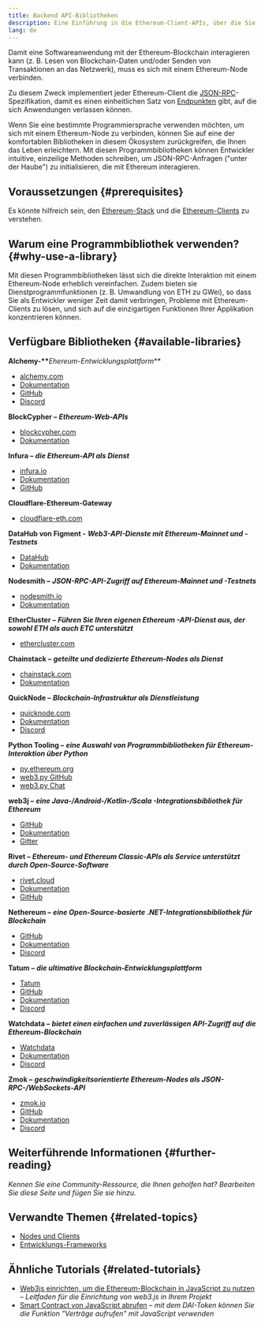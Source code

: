 ```yaml
---
title: Backend API-Bibliotheken
description: Eine Einführung in die Ethereum-Client-APIs, über die Sie mit der Blockchain Ihrer Anwendung interagieren können.
lang: de
---
```


Damit eine Softwareanwendung mit der Ethereum-Blockchain interagieren kann (z. B. Lesen von Blockchain-Daten und/oder Senden von Transaktionen an das Netzwerk), muss es sich mit einem Ethereum-Node verbinden.

Zu diesem Zweck implementiert jeder Ethereum-Client die [JSON-RPC](/developers/docs/apis/json-rpc/)-Spezifikation, damit es einen einheitlichen Satz von [Endpunkten](/developers/docs/apis/json-rpc/#json-rpc-methods) gibt, auf die sich Anwendungen verlassen können.

Wenn Sie eine bestimmte Programmiersprache verwenden möchten, um sich mit einem Ethereum-Node zu verbinden, können Sie auf eine der komfortablen Bibliotheken in diesem Ökosystem zurückgreifen, die Ihnen das Leben erleichtern. Mit diesen Programmbibliotheken können Entwickler intuitive, einzeilige Methoden schreiben, um JSON-RPC-Anfragen ("unter der Haube") zu initialisieren, die mit Ethereum interagieren.

## Voraussetzungen {#prerequisites}

Es könnte hilfreich sein, den [Ethereum-Stack](/developers/docs/ethereum-stack/) und die [Ethereum-Clients](/developers/docs/nodes-and-clients/) zu verstehen.

## Warum eine Programmbibliothek verwenden? {#why-use-a-library}

Mit diesen Programmbibliotheken lässt sich die direkte Interaktion mit einem Ethereum-Node erheblich vereinfachen. Zudem bieten sie Dienstprogrammfunktionen (z. B. Umwandlung von ETH zu GWei), so dass Sie als Entwickler weniger Zeit damit verbringen, Probleme mit Ethereum-Clients zu lösen, und sich auf die einzigartigen Funktionen Ihrer Applikation konzentrieren können.

## Verfügbare Bibliotheken {#available-libraries}

**Alchemy-\*\***_Ehereum-Entwicklungsplattform_\*\*

- [alchemy.com](https://www.alchemy.com/)
- [Dokumentation](https://docs.alchemyapi.io/)
- [GitHub](https://github.com/alchemyplatform)
- [Discord](https://discord.com/invite/A39JVCM)

**BlockCypher –** **_Ethereum-Web-APIs_**

- [blockcypher.com](https://www.blockcypher.com/)
- [Dokumentation](https://www.blockcypher.com/dev/ethereum/)

**Infura –** **_die Ethereum-API als Dienst_**

- [infura.io](https://infura.io)
- [Dokumentation](https://infura.io/docs)
- [GitHub](https://github.com/INFURA)

**Cloudflare-Ethereum-Gateway**

- [cloudflare-eth.com](https://cloudflare-eth.com)

**DataHub von Figment -** **_Web3-API-Dienste mit Ethereum-Mainnet und -Testnets_**

- [DataHub](https://www.figment.io/datahub)
- [Dokumentation](https://docs.figment.io/introduction/what-is-datahub)

**Nodesmith –** **_JSON-RPC-API-Zugriff auf Ethereum-Mainnet und -Testnets_**

- [nodesmith.io](https://nodesmith.io/network/ethereum/)
- [Dokumentation](https://nodesmith.io/docs/#/ethereum/apiRef)

**EtherCluster –** **_Führen Sie Ihren eigenen Ethereum -API-Dienst aus, der sowohl ETH als auch ETC unterstützt_**

- [ethercluster.com](https://www.ethercluster.com/)

**Chainstack –** **_geteilte und dedizierte Ethereum-Nodes als Dienst_**

- [chainstack.com](https://chainstack.com)
- [Dokumentation](https://docs.chainstack.com)

**QuickNode –** **_Blockchain-Infrastruktur als Dienstleistung_**

- [quicknode.com](https://quicknode.com)
- [Dokumentation](https://www.quicknode.com/docs)
- [Discord](https://discord.gg/NaR7TtpvJq)

**Python Tooling –** **_eine Auswahl von Programmbibliotheken für Ethereum-Interaktion über Python_**

- [py.ethereum.org](http://python.ethereum.org/)
- [web3.py GitHub](https://github.com/ethereum/web3.py)
- [web3.py Chat](https://gitter.im/ethereum/web3.py)

**web3j –** **_eine Java-/Android-/Kotlin-/Scala -Integrationsbibliothek für Ethereum_**

- [GitHub](https://github.com/web3j/web3j)
- [Dokumentation](https://docs.web3j.io/)
- [Gitter](https://gitter.im/web3j/web3j)

**Rivet –** **_Ethereum- und Ethereum Classic-APIs als Service unterstützt durch Open-Source-Software_**

- [rivet.cloud](https://rivet.cloud)
- [Dokumentation](https://rivet.cloud/docs/)
- [GitHub](https://github.com/openrelayxyz/ethercattle-deployment)

**Nethereum –** **_eine Open-Source-basierte .NET-Integrationsbibliothek für Blockchain_**

- [GitHub](https://github.com/Nethereum/Nethereum)
- [Dokumentation](http://docs.nethereum.com/en/latest/)
- [Discord](https://discord.com/invite/jQPrR58FxX)

**Tatum –** **_die ultimative Blockchain-Entwicklungsplattform_**

- [Tatum](https://tatum.io/)
- [GitHub](https://github.com/tatumio/)
- [Dokumentation](https://docs.tatum.io/)
- [Discord](https://discord.gg/EDmW3kjTC9)

**Watchdata –** **_bietet einen einfachen und zuverlässigen API-Zugriff auf die Ethereum-Blockchain_**

- [Watchdata](https://watchdata.io/)
- [Dokumentation](https://docs.watchdata.io/)
- [Discord](https://discord.com/invite/TZRJbZ6bdn)

**Zmok –** **_geschwindigkeitsorientierte Ethereum-Nodes als JSON-RPC-/WebSockets-API_**

- [zmok.io](https://zmok.io/)
- [GitHub](https://github.com/zmok-io)
- [Dokumentation](https://docs.zmok.io/)
- [Discord](https://discord.gg/fAHeh3ka6s)

## Weiterführende Informationen {#further-reading}

_Kennen Sie eine Community-Ressource, die Ihnen geholfen hat? Bearbeiten Sie diese Seite und fügen Sie sie hinzu._

## Verwandte Themen {#related-topics}

- [Nodes und Clients](/developers/docs/nodes-and-clients/)
- [Entwicklungs-Frameworks](/developers/docs/frameworks/)

## Ähnliche Tutorials {#related-tutorials}

- [Web3js einrichten, um die Ethereum-Blockchain in JavaScript zu nutzen](/developers/tutorials/set-up-web3js-to-use-ethereum-in-javascript/) _– Leitfaden für die Einrichtung von web3.js in Ihrem Projekt_
- [Smart Contract von JavaScript abrufen](/developers/tutorials/calling-a-smart-contract-from-javascript/) _– mit dem DAI-Token können Sie die Funktion "Verträge aufrufen" mit JavaScript verwenden_
